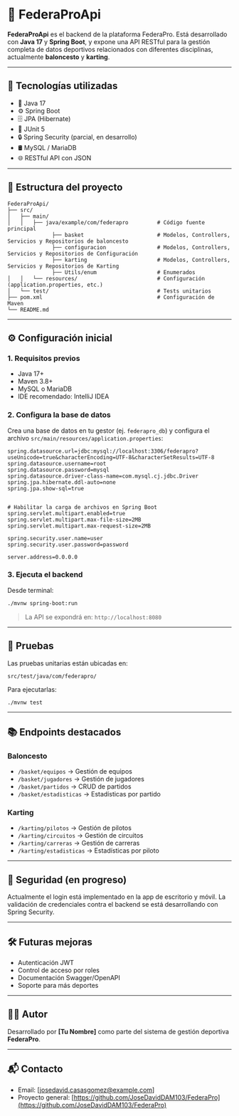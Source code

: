 # 📡 FederaProApi

**FederaProApi** es el backend de la plataforma FederaPro. Está desarrollado con **Java 17** y **Spring Boot**, y expone una API RESTful para la gestión completa de datos deportivos relacionados con diferentes disciplinas, actualmente **baloncesto** y **karting**.

---

## 🚀 Tecnologías utilizadas

- 🧠 Java 17
- ⚙️ Spring Boot
- 🗄️ JPA (Hibernate)
- 🧪 JUnit 5
- 🔒 Spring Security (parcial, en desarrollo)
- 🛢️ MySQL / MariaDB
- 🌐 RESTful API con JSON

---

## 📂 Estructura del proyecto

```
FederaProApi/
├── src/
│   ├── main/
│   │   ├── java/example/com/federapro         # Código fuente principal
              ├── basket                       # Modelos, Controllers, Servicios y Repositorios de baloncesto
              ├── configuracion                # Modelos, Controllers, Servicios y Repositorios de Configuración
              ├── karting                      # Modelos, Controllers, Servicios y Repositorios de Karting
              ├── Utils/enum                   # Enumerados
│   │   └── resources/                         # Configuración (application.properties, etc.)
│   └── test/                                  # Tests unitarios
├── pom.xml                                    # Configuración de Maven
└── README.md
```

---

## ⚙️ Configuración inicial

### 1. Requisitos previos

- Java 17+
- Maven 3.8+
- MySQL o MariaDB
- IDE recomendado: IntelliJ IDEA

### 2. Configura la base de datos

Crea una base de datos en tu gestor (ej. `federapro_db`) y configura el archivo `src/main/resources/application.properties`:

```properties
spring.datasource.url=jdbc:mysql://localhost:3306/federapro?useUnicode=true&characterEncoding=UTF-8&characterSetResults=UTF-8
spring.datasource.username=root
spring.datasource.password=mysql
spring.datasource.driver-class-name=com.mysql.cj.jdbc.Driver
spring.jpa.hibernate.ddl-auto=none
spring.jpa.show-sql=true


# Habilitar la carga de archivos en Spring Boot
spring.servlet.multipart.enabled=true
spring.servlet.multipart.max-file-size=2MB
spring.servlet.multipart.max-request-size=2MB

spring.security.user.name=user
spring.security.user.password=password

server.address=0.0.0.0
```

### 3. Ejecuta el backend

Desde terminal:

```bash
./mvnw spring-boot:run
```

> La API se expondrá en: `http://localhost:8080`

---

## 🧪 Pruebas

Las pruebas unitarias están ubicadas en:

```
src/test/java/com/federapro/
```

Para ejecutarlas:

```bash
./mvnw test
```

---

## 📚 Endpoints destacados

### Baloncesto

- `/basket/equipos` → Gestión de equipos
- `/basket/jugadores` → Gestión de jugadores
- `/basket/partidos` → CRUD de partidos
- `/basket/estadisticas` → Estadísticas por partido

### Karting

- `/karting/pilotos` → Gestión de pilotos
- `/karting/circuitos` → Gestión de circuitos
- `/karting/carreras` → Gestión de carreras
- `/karting/estadisticas` → Estadísticas por piloto

---

## 🔐 Seguridad (en progreso)

Actualmente el login está implementado en la app de escritorio y móvil. La validación de credenciales contra el backend se está desarrollando con Spring Security.

---

## 🛠️ Futuras mejoras

- Autenticación JWT
- Control de acceso por roles
- Documentación Swagger/OpenAPI
- Soporte para más deportes

---

## 👨‍💻 Autor

Desarrollado por **[Tu Nombre]** como parte del sistema de gestión deportiva **FederaPro**.

---

## 📬 Contacto

- Email: [josedavid.casasgomez@example.com]
- Proyecto general: [https://github.com/JoseDavidDAM103/FederaPro](https://github.com/JoseDavidDAM103/FederaPro)
